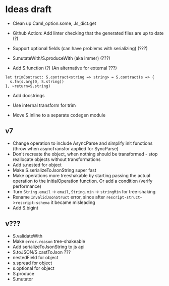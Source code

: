 # Ideas draft

- Clean up Caml_option.some, Js_dict.get

- Github Action: Add linter checking that the generated files are up to date (?)

- Support optional fields (can have problems with serializing) (???)

- S.mutateWith/S.produceWith (aka immer) (???)

- Add S.function (?) (An alternative for external ???)

```
let trimContract: S.contract<string => string> = S.contract(s => {
  s.fn(s.arg(0, S.string))
}, ~return=S.string)
```

- Add docstrings

- Use internal transform for trim

- Move S.inline to a separate codegen module

## v7

- Change operation to include AsyncParse and simplify init functions (throw when asyncTransfor applied for SyncParse)
- Don't recreate the object, when nothing should be transformed - stop reallocate objects without transformations
- Add s.nested for object
- Make S.serializeToJsonString super fast
- Make operations more treeshakable by starting passing the actual operation to the initialOperation function. Or add a condition (verify performance)
- Turn `String.email` -> `email`, `String.min` -> `stringMin` for tree-shaking
- Rename `InvalidJsonStruct` error, since after `rescript-struct`->`rescript-schema` it became misleading
- Add S.bigint

## v???

- S.validateWith
- Make `error.reason` tree-shakeable
- Add serializeToJsonString to js api
- S.toJSON/S.castToJson ???
- nestedField for object
- s.spread for object
- s.optional for object
- S.produce
- S.mutator
